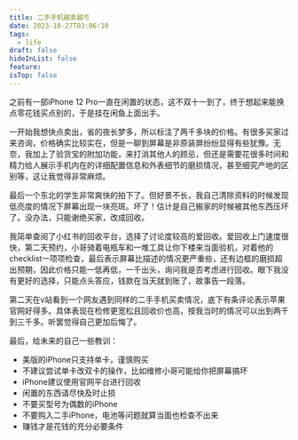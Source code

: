 ```yaml
---
title: 二手手机越卖越亏
date: 2023-10-27T03:06:10
tags:
  - life
draft: false
hideInList: false
feature: 
isTop: false
---
```


之前有一部iPhone 12 Pro一直在闲置的状态，这不双十一到了，终于想起来能换点零花钱买点别的，于是挂在闲鱼上面出手。

一开始我想快点卖出，省的夜长梦多，所以标注了两千多块的价格。有很多买家过来咨询，价格确实比较实在，但是一聊到屏幕是非原装屏纷纷显得有些犹豫。无奈，我加上了验货宝的附加功能，来打消其他人的顾忌，但还是需要花很多时间和精力给人展示手机内在的详细配置信息和外表细节的磨损情况，甚至细究产地的区别等，这让我觉得非常麻烦。

最后一个东北的学生非常爽快的拍下了。但好景不长，我自己清除资料的时候发现低亮度的情况下屏幕出现一块亮斑。坏了！估计是自己搬家的时候被其他东西压坏了。没办法，只能谢绝买家，改成回收。

我简单查阅了小红书的回收平台，选择了讨论度较高的爱回收。爱回收上门速度很快，第二天预约，小哥骑着电瓶车和一堆工具让你下楼来当面验机，对着他的checklist一项项检查，最后表示屏幕比描述的情况更严重些，还有边框的磨损超出预期，因此价格只能一低再低，一千出头，询问我是否考虑进行回收。眼下我没有更好的选择，只能点头答应，钱款在当天就到账了，故事告一段落。

第二天在v站看到一个网友遇到同样的二手手机买卖情况，底下有条评论表示苹果官网好得多。具体表现在检修更宽松且回收价也高，按我当时的情况可以出到两千到三千多。听罢觉得自己更加后悔了。

最后，给未来的自己一些教训：
- 美版的iPhone只支持单卡，谨慎购买
- 不建议尝试单卡改双卡的操作，比如维修小哥可能给你把屏幕搞坏
- iPhone建议使用官网平台进行回收
- 闲置的东西请尽快及时止损
- 不要买型号为偶数的iPhone
- 不要购入二手iPhone，电池等问题就算当面也检查不出来
- 赚钱才是花钱的充分必要条件


<!--more-->